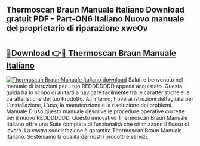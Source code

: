## Thermoscan Braun Manuale Italiano Download gratuit PDF - Part-ON6 Italiano Nuovo manuale del proprietario di riparazione xweOv

# <h2><a href="http://dfdp2y.blite.top/?on=Thermoscan+Braun+Manuale+Italiano">🔗Download 👉🔴 Thermoscan Braun Manuale Italiano</a></h2>

[![Thermoscan Braun Manuale Italiano download](https://i.imgur.com/lujVjoI.png)](http://dfdp2y.blite.top/?on=Thermoscan+Braun+Manuale+Italiano)
Saluti e benvenuto nel manuale di Istruzioni per il tuo REDDDDDDD appena acquistato. Questa guida ha lo scopo di aiutarti a navigare facilmente tra le caratteristiche e le caratteristiche del tuo Prodotto. All'interno, troverai istruzioni dettagliate per L'installazione, L'uso, la manutenzione e la risoluzione dei problemi. Manuale D'uso questo manuale descrive le procedure operative corrette per il nuovo REDDDDDDD. Questo innovativo Thermoscan Braun Manuale Italiano offre una Suite completa di funzionalità che ottimizzano il flusso di lavoro. La vostra soddisfazione è garantita Thermoscan Braun Manuale Italiano. Sosteniamo la qualità dei nostri prodotti e servizi.
